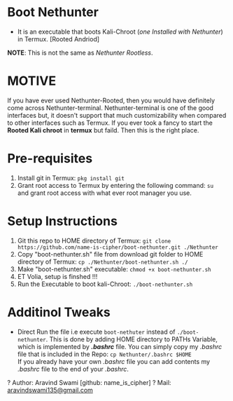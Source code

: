 # Boot Nethunter
- It is an executable that boots Kali-Chroot (_one Installed with Nethunter_) in Termux. [Rooted Andriod]

**NOTE**: This is not the same as _Nethunter Rootless_.

# MOTIVE
If you have ever used Nethunter-Rooted, then you would have definitely come across Nethunter-terminal. Nethunter-terminal is one of the good interfaces but, it doesn't support that much customizability when compared to other interfaces such as Termux. If you ever took a fancy to start the **Rooted Kali chroot** in **termux** but faild. Then this is the right place.

# Pre-requisites
1. Install git in Termux: `pkg install git`
2. Grant root access to Termux by entering the following command: `su`  
   and grant root access with what ever root manager you use.

# Setup Instructions
1. Git this repo to HOME directory of Termux: `git clone https://github.com/name-is-cipher/boot-nethunter.git ./Nethunter`
2. Copy "boot-nethunter.sh" file from download git folder to HOME directory of Termux: `cp ./Nethunter/boot-nethunter.sh ./`
3. Make "boot-nethunter.sh" executable: `chmod +x boot-nethunter.sh`
5. ET Volia, setup is finshed !!!
6. Run the Executable to boot kali-Chroot: `./boot-nethunter.sh`

# Additinol Tweaks
- Direct Run the file i.e execute `boot-nethuter` instead of `./boot-nethunter`. This is done by adding HOME directory to PATHs Variable, which is implemented by _**.bashrc**_ file. You can simply copy my _.bashrc_ file that is included in the Repo: `cp Nethunter/.bashrc $HOME`  
If you already have your own _.bashrc_ file you can add contents my  _.bashrc_ file to the end of your _.bashrc_.


? Author: Aravind Swami [github: name_is_cipher]
? Mail: aravindswami135@gmail.com
